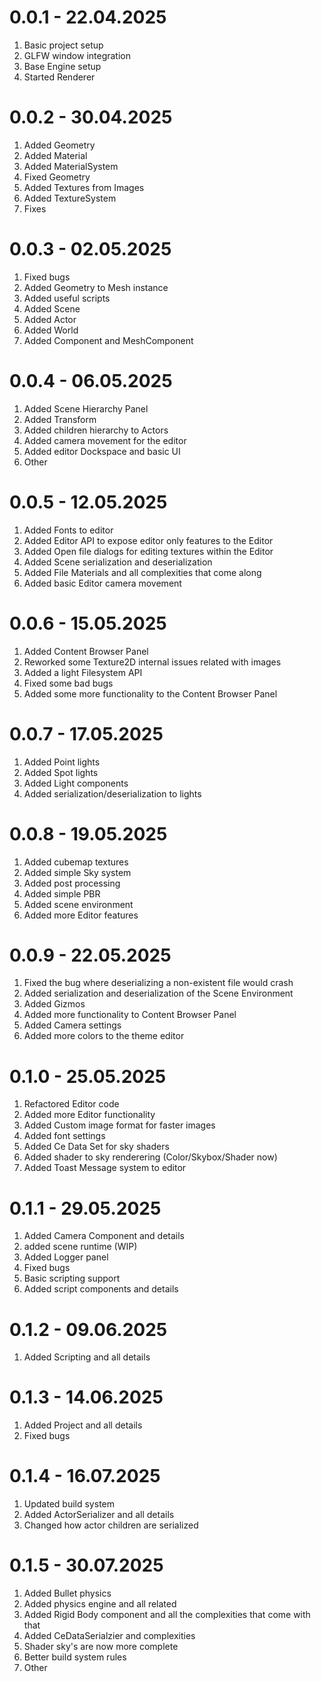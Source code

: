 # 0.0.1 - 22.04.2025

1. Basic project setup
2. GLFW window integration
3. Base Engine setup
4. Started Renderer

# 0.0.2 - 30.04.2025

1. Added Geometry
2. Added Material
3. Added MaterialSystem
4. Fixed Geometry
5. Added Textures from Images
6. Added TextureSystem
7. Fixes

# 0.0.3 - 02.05.2025

1. Fixed bugs
2. Added Geometry to Mesh instance
3. Added useful scripts
4. Added Scene
5. Added Actor
6. Added World
7. Added Component and MeshComponent 


# 0.0.4 - 06.05.2025

1. Added Scene Hierarchy Panel
2. Added Transform
3. Added children hierarchy to Actors
4. Added camera movement for the editor
5. Added editor Dockspace and basic UI
6. Other

# 0.0.5 - 12.05.2025

1. Added Fonts to editor
2. Added Editor API to expose editor only features to the Editor
3. Added Open file dialogs for editing textures within the Editor
4. Added Scene serialization and deserialization
5. Added File Materials and all complexities that come along
6. Added basic Editor camera movement

# 0.0.6 - 15.05.2025

1. Added Content Browser Panel
2. Reworked some Texture2D internal issues related with images
3. Added a light Filesystem API
4. Fixed some bad bugs
5. Added some more functionality to the Content Browser Panel

# 0.0.7 - 17.05.2025

1. Added Point lights
2. Added Spot lights
3. Added Light components
3. Added serialization/deserialization to lights

# 0.0.8 - 19.05.2025

1. Added cubemap textures
2. Added simple Sky system
3. Added post processing
4. Added simple PBR
5. Added scene environment
6. Added more Editor features

# 0.0.9 - 22.05.2025

1. Fixed the bug where deserializing a non-existent file would crash
2. Added serialization and deserialization of the Scene Environment
3. Added Gizmos
4. Added more functionality to Content Browser Panel
5. Added Camera settings
6. Added more colors to the theme editor


# 0.1.0 - 25.05.2025

1. Refactored Editor code
2. Added more Editor functionality
3. Added Custom image format for faster images
4. Added font settings 
5. Added Ce Data Set for sky shaders
6. Added shader to sky renderering (Color/Skybox/Shader now)
7. Added Toast Message system to editor


# 0.1.1 - 29.05.2025

1. Added Camera Component and details
2. added scene runtime (WIP)
3. Added Logger panel
4. Fixed bugs
5. Basic scripting support
6. Added script components and details

# 0.1.2 - 09.06.2025

1. Added Scripting and all details

# 0.1.3 - 14.06.2025

1. Added Project and all details
2. Fixed bugs

# 0.1.4 - 16.07.2025

1. Updated build system
2. Added ActorSerializer and all details
3. Changed how actor children are serialized


# 0.1.5 - 30.07.2025

1. Added Bullet physics
2. Added physics engine and all related
3. Added Rigid Body component and all the complexities that come with that
4. Added CeDataSerialzier and complexities 
5. Shader sky's are now more complete
6. Better build system rules
7. Other
